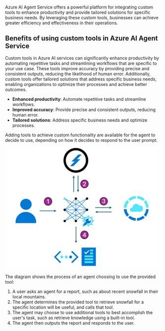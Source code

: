 Azure AI Agent Service offers a powerful platform for integrating custom tools to enhance productivity and provide tailored solutions for specific business needs. By leveraging these custom tools, businesses can achieve greater efficiency and effectiveness in their operations.

## Benefits of using custom tools in Azure AI Agent Service

Custom tools in Azure AI services can significantly enhance productivity by automating repetitive tasks and streamlining workflows that are specific to your use case. These tools improve accuracy by providing precise and consistent outputs, reducing the likelihood of human error. Additionally, custom tools offer tailored solutions that address specific business needs, enabling organizations to optimize their processes and achieve better outcomes.

- **Enhanced productivity**: Automate repetitive tasks and streamline workflows.
- **Improved accuracy**: Provide precise and consistent outputs, reducing human error.
- **Tailored solutions**: Address specific business needs and optimize processes.

Adding tools to achieve custom functionality are available for the agent to decide to use, depending on how it decides to respond to the user prompt.

![Diagram showing the flow of logic through an agent using a custom tool.](../media/agent-tool-diagram.png)

The diagram shows the process of an agent choosing to use the provided tool:

1. A user asks an agent for a report, such as about recent snowfall in their local mountains.
1. The agent determines the provided tool to retrieve snowfall for a specific location will be useful, and calls that tool.
1. The agent may choose to use additional tools to best accomplish the user's task, such as retrieve knowledge using a built-in tool.
1. The agent then outputs the report and responds to the user.
